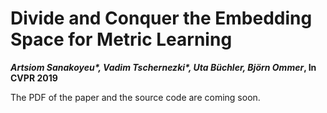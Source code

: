 # Divide and Conquer the Embedding Space for Metric Learning
***Artsiom Sanakoyeu\*, Vadim Tschernezki\*, Uta Büchler, Björn Ommer*, In CVPR 2019**

The PDF of the paper and the source code are coming soon.
